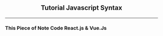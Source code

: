 <h2><p align="center"> Tutorial Javascript Syntax </h2>
<hr/>
<div><h3>This Piece of Note Code React.js & Vue.Js <h3/></div>

<!-- <div align ="center">
<img src="https://github.com/Achmadsetiawann/Android_MyRecyclerView/blob/master/proof.gif" width="200" height="300">
</div> -->
